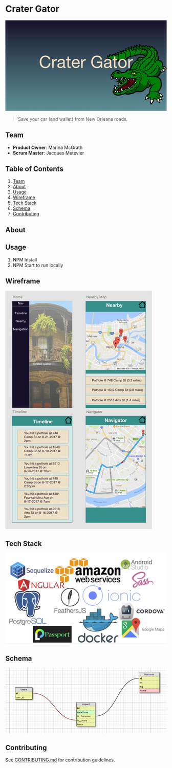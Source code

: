 # Crater Gator

![header](images/header.png)
> Save your car (and wallet) from New Orleans roads.

## Team

  - __Product Owner__: Marina McGrath
  - __Scrum Master__: Jacques Metevier


## Table of Contents

1. [Team](#team)
1. [About](#about)
1. [Usage](#Usage)
1. [Wireframe](#wireframe)
1. [Tech Stack](#tech-stack)
1. [Schema](#schema)
1. [Contributing](#contributing)

## About


## Usage

1. NPM Install
2. NPM Start to run locally

## Wireframe
![Wireframe](images/wireframe.png)

## Tech Stack
![Tech Stack](images/techstack.png)

## Schema
![Schema](images/schema.png)
## Contributing

See [CONTRIBUTING.md](CONTRIBUTING.md) for contribution guidelines.



